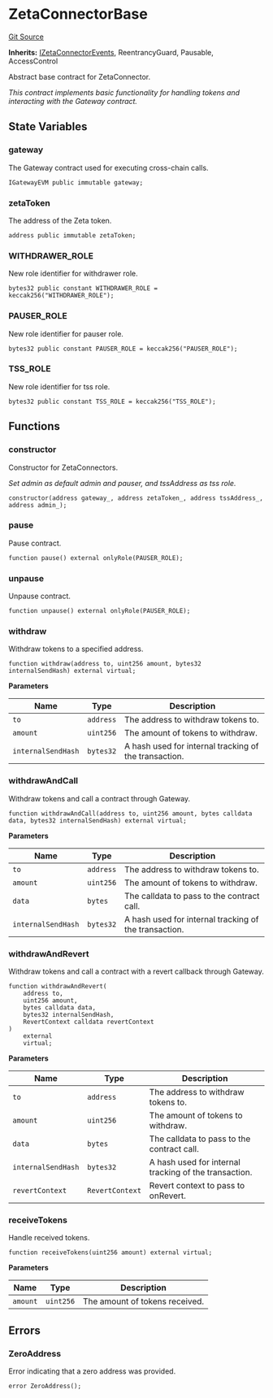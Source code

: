 # ZetaConnectorBase
[Git Source](https://github.com/zeta-chain/protocol-contracts/blob/92837ac9178ca835368558d37c2ae9322f290363/contracts/evm/ZetaConnectorBase.sol)

**Inherits:**
[IZetaConnectorEvents](/contracts/evm/interfaces/IZetaConnector.sol/interface.IZetaConnectorEvents.md), ReentrancyGuard, Pausable, AccessControl

Abstract base contract for ZetaConnector.

*This contract implements basic functionality for handling tokens and interacting with the Gateway contract.*


## State Variables
### gateway
The Gateway contract used for executing cross-chain calls.


```solidity
IGatewayEVM public immutable gateway;
```


### zetaToken
The address of the Zeta token.


```solidity
address public immutable zetaToken;
```


### WITHDRAWER_ROLE
New role identifier for withdrawer role.


```solidity
bytes32 public constant WITHDRAWER_ROLE = keccak256("WITHDRAWER_ROLE");
```


### PAUSER_ROLE
New role identifier for pauser role.


```solidity
bytes32 public constant PAUSER_ROLE = keccak256("PAUSER_ROLE");
```


### TSS_ROLE
New role identifier for tss role.


```solidity
bytes32 public constant TSS_ROLE = keccak256("TSS_ROLE");
```


## Functions
### constructor

Constructor for ZetaConnectors.

*Set admin as default admin and pauser, and tssAddress as tss role.*


```solidity
constructor(address gateway_, address zetaToken_, address tssAddress_, address admin_);
```

### pause

Pause contract.


```solidity
function pause() external onlyRole(PAUSER_ROLE);
```

### unpause

Unpause contract.


```solidity
function unpause() external onlyRole(PAUSER_ROLE);
```

### withdraw

Withdraw tokens to a specified address.


```solidity
function withdraw(address to, uint256 amount, bytes32 internalSendHash) external virtual;
```
**Parameters**

|Name|Type|Description|
|----|----|-----------|
|`to`|`address`|The address to withdraw tokens to.|
|`amount`|`uint256`|The amount of tokens to withdraw.|
|`internalSendHash`|`bytes32`|A hash used for internal tracking of the transaction.|


### withdrawAndCall

Withdraw tokens and call a contract through Gateway.


```solidity
function withdrawAndCall(address to, uint256 amount, bytes calldata data, bytes32 internalSendHash) external virtual;
```
**Parameters**

|Name|Type|Description|
|----|----|-----------|
|`to`|`address`|The address to withdraw tokens to.|
|`amount`|`uint256`|The amount of tokens to withdraw.|
|`data`|`bytes`|The calldata to pass to the contract call.|
|`internalSendHash`|`bytes32`|A hash used for internal tracking of the transaction.|


### withdrawAndRevert

Withdraw tokens and call a contract with a revert callback through Gateway.


```solidity
function withdrawAndRevert(
    address to,
    uint256 amount,
    bytes calldata data,
    bytes32 internalSendHash,
    RevertContext calldata revertContext
)
    external
    virtual;
```
**Parameters**

|Name|Type|Description|
|----|----|-----------|
|`to`|`address`|The address to withdraw tokens to.|
|`amount`|`uint256`|The amount of tokens to withdraw.|
|`data`|`bytes`|The calldata to pass to the contract call.|
|`internalSendHash`|`bytes32`|A hash used for internal tracking of the transaction.|
|`revertContext`|`RevertContext`|Revert context to pass to onRevert.|


### receiveTokens

Handle received tokens.


```solidity
function receiveTokens(uint256 amount) external virtual;
```
**Parameters**

|Name|Type|Description|
|----|----|-----------|
|`amount`|`uint256`|The amount of tokens received.|


## Errors
### ZeroAddress
Error indicating that a zero address was provided.


```solidity
error ZeroAddress();
```

